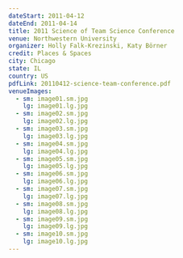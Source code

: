 ```yaml
---
dateStart: 2011-04-12
dateEnd: 2011-04-14
title: 2011 Science of Team Science Conference
venue: Northwestern University
organizer: Holly Falk-Krezinski, Katy Börner
credit: Places & Spaces
city: Chicago
state: IL
country: US
pdfLink: 20110412-science-team-conference.pdf
venueImages:
  - sm: image01.sm.jpg
    lg: image01.lg.jpg
  - sm: image02.sm.jpg
    lg: image02.lg.jpg
  - sm: image03.sm.jpg
    lg: image03.lg.jpg
  - sm: image04.sm.jpg
    lg: image04.lg.jpg
  - sm: image05.sm.jpg
    lg: image05.lg.jpg
  - sm: image06.sm.jpg
    lg: image06.lg.jpg
  - sm: image07.sm.jpg
    lg: image07.lg.jpg
  - sm: image08.sm.jpg
    lg: image08.lg.jpg
  - sm: image09.sm.jpg
    lg: image09.lg.jpg
  - sm: image10.sm.jpg
    lg: image10.lg.jpg
---
```

